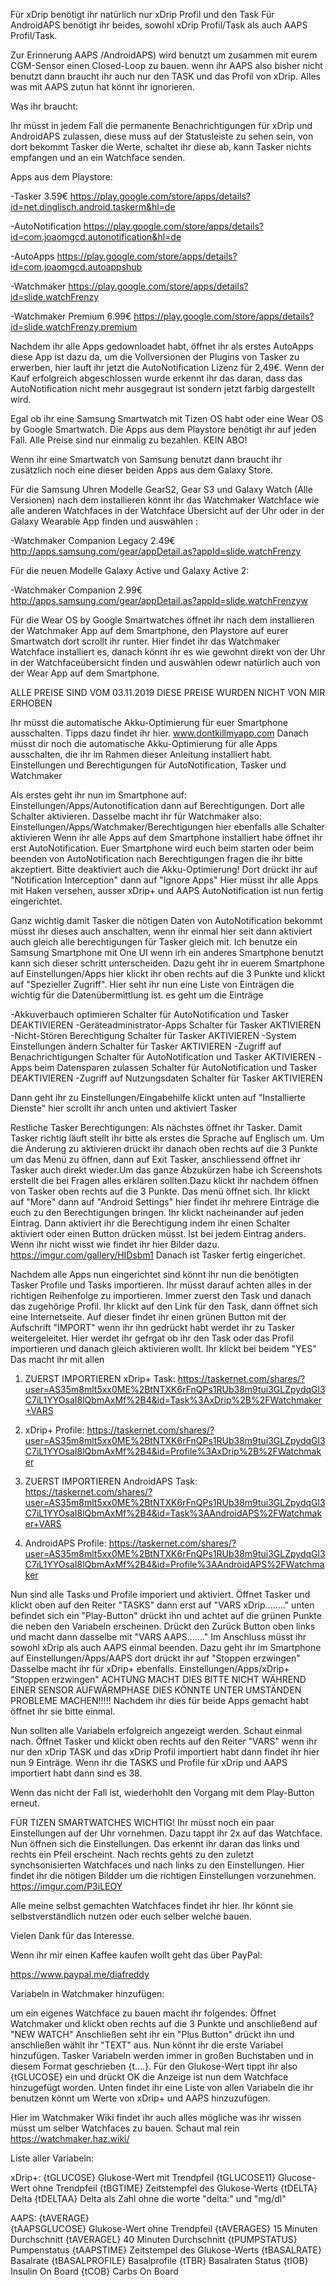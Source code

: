 Für xDrip benötigt ihr natürlich nur xDrip Profil und den Task 
Für AndroidAPS benötigt ihr beides, sowohl xDrip Profil/Task als auch AAPS Profil/Task.

Zur Erinnerung AAPS /AndroidAPS) wird benutzt um zusammen mit eurem CGM-Sensor einen Closed-Loop zu bauen. wenn ihr AAPS also bisher
nicht benutzt dann braucht ihr auch nur den TASK und das Profil von xDrip. Alles was mit AAPS zutun hat könnt ihr ignorieren.

Was ihr braucht:

Ihr müsst in jedem Fall die permanente Benachrichtigungen für xDrip und AndroidAPS zulassen, diese muss auf der Statusleiste zu sehen sein, von dort bekommt Tasker die Werte, schaltet ihr diese ab, kann Tasker nichts empfangen und an ein Watchface senden.  

Apps aus dem Playstore: 


-Tasker 3.59€  https://play.google.com/store/apps/details?id=net.dinglisch.android.taskerm&hl=de 

-AutoNotification  https://play.google.com/store/apps/details?id=com.joaomgcd.autonotification&hl=de 

-AutoApps https://play.google.com/store/apps/details?id=com.joaomgcd.autoappshub

-Watchmaker https://play.google.com/store/apps/details?id=slide.watchFrenzy 

-Watchmaker Premium 6.99€ https://play.google.com/store/apps/details?id=slide.watchFrenzy.premium 

Nachdem ihr alle Apps gedownloadet habt, öffnet ihr als erstes AutoApps diese App ist dazu da, um die Vollversionen der Plugins von Tasker zu erwerben, hier lauft ihr jetzt die AutoNotification Lizenz für 2,49€. Wenn der Kauf erfolgreich abgeschlossen wurde erkennt ihr das daran, dass das AutoNotification nicht mehr ausgegraut ist sondern jetzt farbig dargestellt wird. 


Egal ob ihr eine Samsung Smartwatch mit Tizen OS habt oder eine Wear OS by Google Smartwatch. Die Apps aus dem Playstore 
benötigt ihr auf jeden Fall. Alle Preise sind nur einmalig zu bezahlen. KEIN ABO! 


Wenn ihr eine Smartwatch von Samsung benutzt dann braucht ihr zusätzlich noch eine dieser beiden Apps aus dem Galaxy Store.

Für die Samsung Uhren Modelle GearS2, Gear S3 und Galaxy Watch (Alle Versionen) nach dem installieren könnt ihr das Watchmaker 
Watchface wie alle anderen Watchfaces in der Watchface Übersicht auf der Uhr oder in der Galaxy Wearable App finden und auswählen :
 
-Watchmaker Companion Legacy  2.49€
http://apps.samsung.com/gear/appDetail.as?appId=slide.watchFrenzy

Für die neuen Modelle Galaxy Active und Galaxy Active 2: 

-Watchmaker Companion 2.99€
http://apps.samsung.com/gear/appDetail.as?appId=slide.watchFrenzyw

Für die Wear OS by Google Smartwatches öffnet ihr nach dem installieren der Watchmaker App auf dem Smartphone,
den Playstore auf eurer Smartwatch dort scrollt ihr runter. Hier findet ihr das Watchmaker Watchface installiert es,
danach könnt ihr es wie gewohnt direkt von der Uhr in der Watchfaceübersicht finden und auswählen odewr natürlich auch von der
Wear App auf dem Smartphone. 

ALLE PREISE SIND VOM 03.11.2019 
DIESE PREISE WURDEN NICHT VON MIR ERHOBEN 

Ihr müsst die automatische Akku-Optimierung für euer Smartphone ausschalten. 
Tipps dazu findet ihr hier. www.dontkillmyapp.com Danach müsst dir noch die automatische Akku-Optimierung für alle Apps ausschalten,
die ihr im Rahmen dieser Anleitung installiert habt. 
Einstellungen und Berechtigungen für AutoNotification, Tasker und Watchmaker 



Als erstes geht ihr nun im Smartphone auf:  Einstellungen/Apps/Autonotification dann auf Berechtigungen. Dort alle Schalter aktivieren.
Dasselbe macht ihr für Watchmaker also:  Einstellungen/Apps/Watchmaker/Berechtigungen
hier ebenfalls alle Schalter aktivieren
Wenn ihr alle Apps auf dem Smartphone installiert habe öffnet ihr erst AutoNotification.
Euer Smartphone wird euch beim starten oder beim beenden von AutoNotification nach Berechtigungen fragen die ihr bitte akzeptiert.
Bitte deaktiviert auch die Akku-Optimierung!
Dort drückt ihr auf "Notification Interception" dann auf "Ignore Apps" 
Hier müsst ihr alle Apps mit Haken versehen, ausser xDrip+ und AAPS 
AutoNotification ist nun fertig eingerichtet. 

Ganz wichtig damit Tasker die nötigen Daten von AutoNotification bekommt müsst ihr dieses auch anschalten, wenn ihr einmal hier seit dann aktiviert auch gleich alle berechtigungen für Tasker gleich mit.
Ich benutze ein Samsung Smartphone mit One UI wenn irh ein anderes Smartphone benutzt kann sich dieser schritt unterscheiden. 
Dazu geht ihr in euerem Smartphone auf Einstellungen/Apps hier klickt ihr oben rechts auf die 3 Punkte und klickt auf "Spezieller Zugriff". Hier seht ihr nun eine Liste von Einträgen die wichtig für die Datenübermittlung ist. es geht um die Einträge 

-Akkuverbauch optimieren              Schalter für AutoNotification und Tasker DEAKTIVIEREN
-Geräteadministrator-Apps             Schalter für Tasker AKTIVIEREN
-Nicht-Stören Berechtigung            Schalter für Tasker AKTIVIEREN
-System Einstellungen ändern          Schalter für Tasker AKTIVIEREN
-Zugriff auf Benachrichtigungen       Schalter für AutoNotification und Tasker AKTIVIEREN
-Apps beim Datensparen zulassen       Schalter für AutoNotification und Tasker DEAKTIVIEREN
-Zugriff auf Nutzungsdaten            Schalter für Tasker AKTIVIEREN

Dann geht ihr zu Einstellungen/Eingabehilfe klickt unten auf "Installierte Dienste" hier scrollt ihr anch unten und aktiviert Tasker

Restliche Tasker Berechtigungen:
Als nächstes öffnet ihr Tasker. Damit Tasker richtig läuft stellt ihr bitte als erstes die Sprache auf Englisch um. 
Um die Änderung zu aktivieren drückt ihr danach oben rechts auf die 3 Punkte um das Menü zu öffnen, dann auf Exit Tasker, 
anschliessend öffnet ihr Tasker auch direkt wieder.Um das ganze Abzukürzen habe ich Screenshots erstellt die bei Fragen alles erklären
sollten.Dazu klickt ihr nachdem öffnen von Tasker oben rechts auf die 3 Punkte. Das menü öffnet sich. Ihr klickt auf "More" 
dann auf "Android Settings" hier findet ihr mehrere Einträge die euch zu den Berechtigungen bringen. Ihr klickt nacheinander 
auf jeden Eintrag. Dann aktiviert ihr die Berechtigung indem ihr einen Schalter aktiviert oder einen Button drücken müsst. 
Ist bei jedem Eintrag anders. Wenn ihr nicht wisst wie findet ihr hier Bilder dazu. https://imgur.com/gallery/HIDsbm1 
Danach ist Tasker fertig eingerichet. 

Nachdem alle Apps nun eingerichtet sind könnt ihr nun die benötigten Tasker Profile und Tasks importieren. Ihr müsst darauf achten 
alles in der richtigen Reihenfolge zu importieren. Immer zuerst den Task und danach das zugehörige Profil. 
Ihr klickt auf den Link für den Task, dann öffnet sich eine Internetseite. Auf dieser findet ihr einen grünen
Button mit der Aufschrift "IMPORT" wenn ihr ihn gedrückt habt werdet ihr zu Tasker weitergeleitet. 
Hier werdet ihr gefrgat ob ihr den Task oder das Profil importieren  und danach gleich aktivieren wollt. Ihr klickt bei beidem "YES" 
Das macht ihr mit allen 



1. ZUERST IMPORTIEREN xDrip+ Task: 
https://taskernet.com/shares/?user=AS35m8mlt5xx0ME%2BtNTXK6rFnQPs1RUb38m9tui3GLZpydqGl3C7iL1YYOsaI8lQbmAxMf%2B4&id=Task%3AxDrip%2B%2FWatchmaker+VARS

2. xDrip+ Profile: 
https://taskernet.com/shares/?user=AS35m8mlt5xx0ME%2BtNTXK6rFnQPs1RUb38m9tui3GLZpydqGl3C7iL1YYOsaI8lQbmAxMf%2B4&id=Profile%3AxDrip%2B%2FWatchmaker

3. ZUERST IMPORTIEREN AndroidAPS Task: 
https://taskernet.com/shares/?user=AS35m8mlt5xx0ME%2BtNTXK6rFnQPs1RUb38m9tui3GLZpydqGl3C7iL1YYOsaI8lQbmAxMf%2B4&id=Task%3AAndroidAPS%2FWatchmaker+VARS

4. AndroidAPS Profile: 
https://taskernet.com/shares/?user=AS35m8mlt5xx0ME%2BtNTXK6rFnQPs1RUb38m9tui3GLZpydqGl3C7iL1YYOsaI8lQbmAxMf%2B4&id=Profile%3AAndroidAPS%2FWatchmaker



Nun sind alle Tasks und Profile imporiert und aktiviert.
Öffnet Tasker und klickt oben auf den Reiter "TASKS" dann erst auf "VARS xDrip........" unten befindet sich ein "Play-Button" 
drückt ihn und achtet auf die grünen Punkte die neben den Variabeln erscheinen. Drückt den Zurück Button oben links und macht 
dann dasselbe mit "VARS AAPS......." Im Anschluss müsst ihr sowohl xDrip als auch AAPS einmal beenden. Dazu geht ihr im Smartphone 
auf Einstellungen/Apps/AAPS dort drückt ihr auf "Stoppen erzwingen" Dasselbe macht ihr für xDrip+ ebenfalls. 
Einstellungen/Apps/xDrip+ "Stoppen erzwingen" ACHTUNG MACHT DIES BITTE NICHT WÄHREND EINER SENSOR AUFWÄRMPHASE DIES 
KÖNNTE UNTER UMSTÄNDEN PROBLEME MACHEN!!!!! Nachdem ihr dies für beide Apps gemacht habt öffnet ihr sie bitte einmal. 

Nun sollten alle Variabeln erfolgreich angezeigt werden. Schaut einmal nach.
Öffnet Tasker und klickt oben rechts auf den Reiter 
"VARS" wenn ihr nur den xDrip TASK und das xDrip Profil importiert habt dann findet ihr hier nun 9 Einträge. 
Wenn ihr die TASKS und Profile für xDrip und AAPS importiert habt dann sind es 38. 

Wenn das nicht der Fall ist, wiederhohlt den Vorgang mit dem Play-Button erneut.

FÜR TIZEN SMARTWATCHES WICHTIG!
Ihr müsst noch ein paar Einstellungen auf der Uhr vornehmen. Dazu tappt ihr 2x auf das Watchface. Nun öffnen sich die Einstellungen. 
Das erkennt ihr daran das links und rechts ein Pfeil erscheint. Nach rechts gehts zu den zuletzt synchsonisierten Watchfaces und 
nach links zu den Einstellungen. Hier findet ihr die nötigen Bildder um die richtigen Einstellungen vorzunehmen. 
https://imgur.com/P3iLEOY 

Alle meine selbst gemachten Watchfaces findet ihr hier. Ihr könnt sie selbstverständlich nutzen oder euch selber welche bauen. 


Vielen Dank für das Interesse.



Wenn ihr mir einen Kaffee kaufen wollt geht das über PayPal:

https://www.paypal.me/diafreddy 


Variabeln in Watchmaker hinzufügen:

um ein eigenes Watchface zu bauen macht ihr folgendes:
Öffnet Watchmaker und klickt oben rechts auf die 3 Punkte und anschließend auf "NEW WATCH"
Anschließen seht ihr ein "Plus Button" drückt ihn und anschließen wählt ihr "TEXT" aus. Nun könnt ihr die erste Variabel hinzufügen. 
Tasker Variabeln werden immer in großen Buchstaben und in diesem Format geschrieben {t....}. Für den Glukose-Wert tippt ihr also 
{tGLUCOSE} ein und drückt OK die Anzeige ist nun dem Watchface hinzugefügt worden. Unten findet ihr eine Liste von allen Variabeln 
die ihr benutzen könnt um Werte von xDrip+ und AAPS hinzuzufügen.

Hier im Watchmaker Wiki findet ihr auch alles mögliche was ihr wissen müsst um selber Watchfaces zu bauen. Schaut mal rein
https://watchmaker.haz.wiki/ 

Liste aller Variabeln: 

xDrip+:
{tGLUCOSE}		Glukose-Wert mit Trendpfeil
{tGLUCOSE11}	Glucose-Wert ohne Trendpfeil
{tBGTIME}		Zeitstempfel des Glukose-Werts
{tDELTA}		Delta
{tDELTAA}		Delta als Zahl ohne die worte "delta:" und "mg/dl"

AAPS:
{tAVERAGE}	
{tAAPSGLUCOSE}	Glukose-Wert ohne Trendpfeil
{tAVERAGES}       	15 Minuten Durchschnitt
{tAVERAGEL}	40 Minuten Durchschnitt
{tPUMPSTATUS}	Pumpenstatus
{tAAPSTIME}	Zeitstempel des Glukose-Werts
{tBASALRATE}	Basalrate
{tBASALPROFILE}	Basalprofile
{tTBR}		Basalraten Status 
{tIOB}		Insulin On Board
{tCOB}		Carbs On Board
